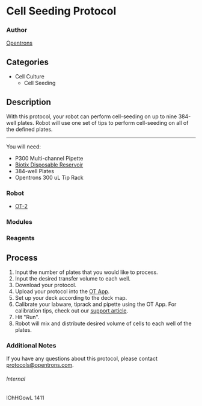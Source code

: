 # Cell Seeding Protocol

### Author
[Opentrons](http://www.opentrons.com/)

## Categories
* Cell Culture
    * Cell Seeding

## Description
With this protocol, your robot can perform cell-seeding on up to nine 384-well plates. Robot will use one set of tips to perform cell-seeding on all of the defined plates.

---

You will need:
* P300 Multi-channel Pipette
* [Biotix Disposable Reservoir](http://biotix.com/products/reservoirs/100-ml-automation-reservoir-sterilized-2/)
* 384-well Plates
* Opentrons 300 uL Tip Rack

### Robot
* [OT-2](https://opentrons.com/ot-2)

### Modules

### Reagents

## Process
1. Input the number of plates that you would like to process.
2. Input the desired transfer volume to each well.
3. Download your protocol.
4. Upload your protocol into the [OT App](https://opentrons.com/ot-app).
5. Set up your deck according to the deck map.
6. Calibrate your labware, tiprack and pipette using the OT App. For calibration tips, check out our [support article](https://support.opentrons.com/ot-2/getting-started-software-setup/deck-calibration).
7. Hit "Run".
8. Robot will mix and distribute desired volume of cells to each well of the plates.

### Additional Notes
If you have any questions about this protocol, please contact protocols@opentrons.com.

###### Internal
lOhHGowL
1411
